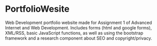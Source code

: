 # PortfolioWesite
Web Development portfolio website made for Assignment 1 of Advanced Internet and Web Development. Includes forms (html and google forms), XML/RSS, basic JavaScript functions, as well as using the bootstrap framework and a research component about SEO and copyright/privacy.
